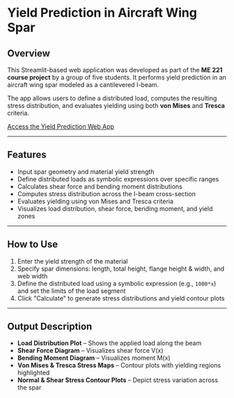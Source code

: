 # Yield Prediction in Aircraft Wing Spar

## Overview

This Streamlit-based web application was developed as part of the **ME 221 course project** by a group of five students. It performs yield prediction in an aircraft wing spar modeled as a cantilevered I-beam.

The app allows users to define a distributed load, computes the resulting stress distribution, and evaluates yielding using both **von Mises** and **Tresca** criteria.

[Access the Yield Prediction Web App](https://mosprojectgroup7.streamlit.app/)

---

## Features

- Input spar geometry and material yield strength  
- Define distributed loads as symbolic expressions over specific ranges  
- Calculates shear force and bending moment distributions  
- Computes stress distribution across the I-beam cross-section  
- Evaluates yielding using von Mises and Tresca criteria  
- Visualizes load distribution, shear force, bending moment, and yield zones  

---

## How to Use

1. Enter the yield strength of the material  
2. Specify spar dimensions: length, total height, flange height & width, and web width  
3. Define the distributed load using a symbolic expression (e.g., `1000*x`) and set the limits of the load segment  
4. Click "Calculate" to generate stress distributions and yield contour plots  

---

## Output Description

- **Load Distribution Plot** – Shows the applied load along the beam  
- **Shear Force Diagram** – Visualizes shear force V(x)  
- **Bending Moment Diagram** – Visualizes moment M(x)  
- **Von Mises & Tresca Stress Maps** – Contour plots with yielding regions highlighted  
- **Normal & Shear Stress Contour Plots** – Depict stress variation across the spar  
